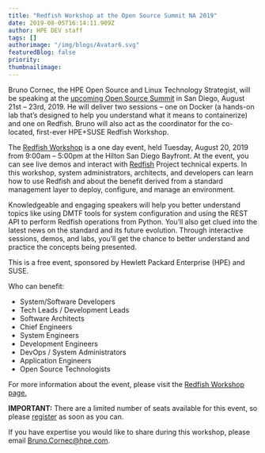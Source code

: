 ```yaml
---
title: "Redfish Workshop at the Open Source Summit NA 2019"
date: 2019-08-05T16:14:11.909Z
author: HPE DEV staff 
tags: []
authorimage: "/img/blogs/Avatar6.svg"
featuredBlog: false
priority:
thumbnailimage:
---
```

Bruno Cornec, the HPE Open Source and Linux Technology Strategist, will be speaking at the [upcoming Open Source Summit](https://events.linuxfoundation.org/events/open-source-summit-north-america-2019/)  in San Diego, August 21st – 23rd, 2019. He will deliver two sessions – one on Docker (a hands-on lab that’s designed to help you understand what it means to containerize) and one on Redfish. Bruno will also act as the coordinator for the co-located, first-ever HPE+SUSE Redfish Workshop. 

The [Redfish Workshop](http://trac.project-builder.org/wiki/RedfishWSNA2019) is a one day event, held Tuesday, August 20, 2019 from 9:00am – 5:00pm at the Hilton San Diego Bayfront. At the event, you can see live demos and interact with [Redfish](https://en.wikipedia.org/wiki/Redfish_(specification)) Project technical experts. In this workshop, system administrators, architects, and developers can learn how to use Redfish and about the benefit derived from a standard management layer to deploy, configure, and manage an environment.

Knowledgeable and engaging speakers will help you better understand topics like using DMTF tools for system configuration and using the REST API to perform Redfish operations from Python. You’ll also get clued into the latest news on the standard and its future evolution. Through interactive sessions, demos, and labs, you’ll get the chance to better understand and practice the concepts being presented.

This is a free event, sponsored by Hewlett Packard Enterprise (HPE) and SUSE.

Who can benefit:
* System/Software Developers
* Tech Leads / Development Leads
* Software Architects
* Chief Engineers
* System Engineers
* Development Engineers
* DevOps / System Administrators
* Application Engineers
* Open Source Technologists

For more information about the event, please visit the [Redfish Workshop page.](http://trac.project-builder.org/wiki/RedfishWSNA2019)

__IMPORTANT:__ There are a limited number of seats available for this event, so please [register](https://framaforms.org/redfish-workshop-oss-na-2019-registration-form-1564098902) as soon as you can.

If you have expertise you would like to share during this workshop, please email <Bruno.Cornec@hpe.com>.
